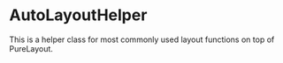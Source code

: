 # AutoLayoutHelper

This is a helper class for most commonly used layout functions on top of PureLayout.
